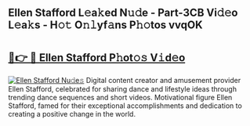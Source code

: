 ## Ellen Stafford L𝚎a𝚔ed N𝚞𝚍e - Part-3CB Vi𝚍𝚎o L𝚎a𝚔s - H𝚘𝚝 O𝚗𝚕yf𝚊ns P𝚑𝚘tos vvqOK

# <h2><a href="http://kf6ali.oniu.top/?m=Ellen+Stafford">🔗👉 🔴 Ellen Stafford P𝚑ot𝚘𝚜 V𝚒d𝚎o</a></h2>

[![Ellen Stafford Nu𝚍e𝚜](https://i.imgur.com/0qMVB7G.gif)](http://kf6ali.oniu.top/?m=Ellen+Stafford)
Digital content creator and amusement provider Ellen Stafford, celebrated for sharing dance and lifestyle ideas through trending dance sequences and short videos. Motivational figure Ellen Stafford, famed for their exceptional accomplishments and dedication to creating a positive change in the world.  
